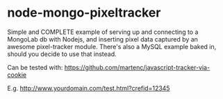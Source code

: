node-mongo-pixeltracker
=======================

Simple and COMPLETE example of serving up and connecting to a MongoLab db with Nodejs, and inserting pixel data captured by an awesome pixel-tracker module. There's also a MySQL example baked in, should you decide to use that instead.

Can be tested with:
https://github.com/martenc/javascript-tracker-via-cookie

E.g. http://www.yourdomain.com/test.html?crefid=12345
